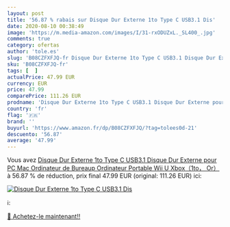 ```yaml
---
layout: post
title: '56.87 % rabais sur Disque Dur Externe 1to Type C USB3.1 Dis'
date: 2020-08-10 00:38:49
image: 'https://m.media-amazon.com/images/I/31-rxODUZxL._SL400_.jpg'
comments: true
category: ofertas
author: 'tole.es'
slug: 'B08CZFXFJQ-fr Disque Dur Externe 1to Type C USB3.1 Disque Dur Externe...'
sku: 'B08CZFXFJQ-fr'
tags: [  ]
actualPrice: 47.99 EUR
currency: EUR
price: 47.99
comparePrice: 111.26 EUR
prodname: 'Disque Dur Externe 1to Type C USB3.1 Disque Dur Externe pour PC  Mac  Ordinateur de Bureaup  Ordinateur Portable  Wii U  Xbox（1to， Or）'
country: 'fr'
flag: '🇫🇷'
brand: ''
buyurl: 'https://www.amazon.fr/dp/B08CZFXFJQ/?tag=tolees0d-21'
descuento: '56.87'
average: '47.99'
---
```


Vous avez [Disque Dur Externe 1to Type C USB3.1 Disque Dur Externe pour PC  Mac  Ordinateur de Bureaup  Ordinateur Portable  Wii U  Xbox（1to， Or）](https://www.amazon.fr/dp/B08CZFXFJQ/?tag=tolees0d-21)  à  56.87 % de réduction, prix final  47.99 EUR (original: 111.26 EUR) ici:

[![Disque Dur Externe 1to Type C USB3.1 Dis](https://m.media-amazon.com/images/I/31-rxODUZxL._SL400_.jpg)](https://www.amazon.fr/dp/B08CZFXFJQ/?tag=tolees0d-21)

ℹ️:


[🛒 Achetez-le maintenant!!](https://www.amazon.fr/dp/B08CZFXFJQ/?tag=tolees0d-21)
